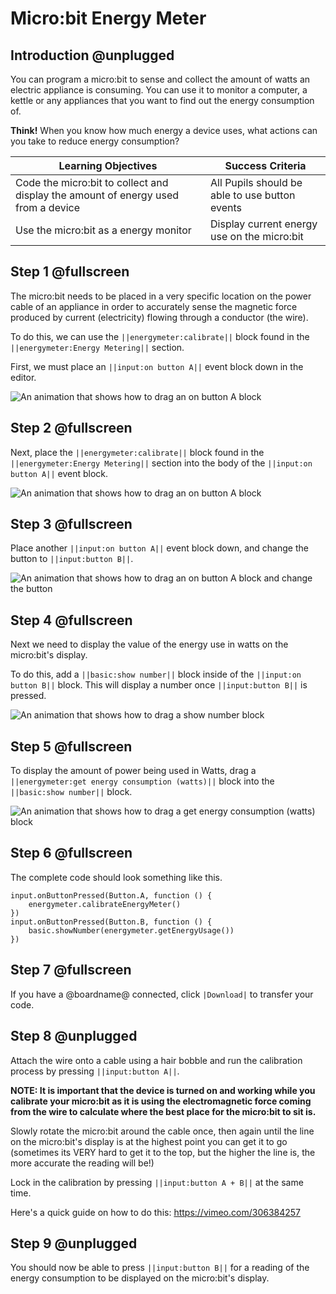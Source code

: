 # Micro:bit Energy Meter

## Introduction @unplugged

You can program a micro:bit to sense and collect the amount of watts an electric appliance is consuming. You can use it to monitor a computer, a kettle or any appliances that you want to find out the energy consumption of.

**Think!**
When you know how much energy a device uses, what actions can you take to reduce energy consumption?

| Learning Objectives | Success Criteria |
|-|-|
| Code the micro:bit to collect and display the amount of energy used from a device | All Pupils should be able to use button events |
| Use the micro:bit as a energy monitor | Display current energy use on the micro:bit |

## Step 1 @fullscreen

The micro:bit needs to be placed in a very specific location on the power cable of an appliance in order to accurately sense the magnetic force produced by current (electricity) flowing through a conductor (the wire).

To do this, we can use the ``||energymeter:calibrate||`` block found in the ``||energymeter:Energy Metering||`` section.

First, we must place an ``||input:on button A||`` event block down in the editor.

![An animation that shows how to drag an on button A block](/makecode-blockeditor/static/eis/tutorials/energy-meter/add-button-event.gif)

## Step 2 @fullscreen

Next, place the ``||energymeter:calibrate||`` block found in the ``||energymeter:Energy Metering||`` section into the body of the ``||input:on button A||`` event block.

![An animation that shows how to drag an on button A block](/makecode-blockeditor/static/eis/tutorials/energy-meter/add-calibrate.gif)

## Step 3 @fullscreen

Place another ``||input:on button A||`` event block down, and change the button to ``||input:button B||``.
              
![An animation that shows how to drag an on button A block and change the button](/makecode-blockeditor/static/eis/tutorials/energy-meter/add-button-B.gif)

## Step 4 @fullscreen

Next we need to display the value of the energy use in watts on the micro:bit's display.

To do this, add a ``||basic:show number||`` block inside of the ``||input:on button B||`` block. This will display a number once ``||input:button B||`` is pressed.

![An animation that shows how to drag a show number block](/makecode-blockeditor/static/eis/tutorials/energy-meter/add-show-number.gif)

## Step 5 @fullscreen

To display the amount of power being used in Watts, drag a ``||energymeter:get energy consumption (watts)||`` block into the ``||basic:show number||`` block.

![An animation that shows how to drag a get energy consumption (watts) block](/makecode-blockeditor/static/eis/tutorials/energy-meter/add-watts.gif)

## Step 6 @fullscreen

The complete code should look something like this.

```blocks
input.onButtonPressed(Button.A, function () {
    energymeter.calibrateEnergyMeter()
})
input.onButtonPressed(Button.B, function () {
    basic.showNumber(energymeter.getEnergyUsage())
})
```

## Step 7 @fullscreen

If you have a @boardname@ connected, click ``|Download|`` to transfer your code.

## Step 8 @unplugged

Attach the wire onto a cable using a hair bobble and run the calibration process by pressing ``||input:button A||``.

**NOTE: It is important that the device is turned on and working while you calibrate your micro:bit as it is using the electromagnetic force coming from the wire to calculate where the best place for the micro:bit to sit is.**

Slowly rotate the micro:bit around the cable once, then again until the line on the micro:bit's display is at the highest point you can get it to go (sometimes its VERY hard to get it to the top, but the higher the line is, the more accurate the reading will be!)

Lock in the calibration by pressing ``||input:button A + B||`` at the same time.

Here's a quick guide on how to do this:
https://vimeo.com/306384257

## Step 9 @unplugged

You should now be able to press ``||input:button B||`` for a reading of the energy consumption to be displayed on the micro:bit's display.